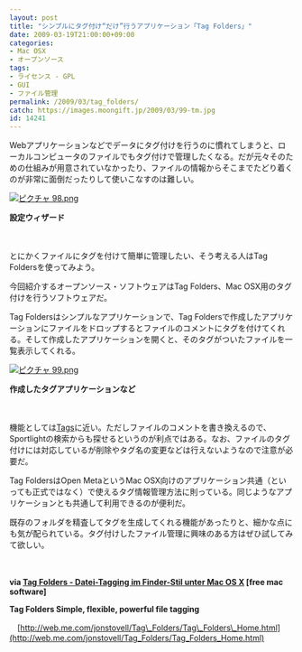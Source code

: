 ```yaml
---
layout: post
title: "シンプルにタグ付け“だけ”行うアプリケーション「Tag Folders」"
date: 2009-03-19T21:00:00+09:00
categories:
- Mac OSX
- オープンソース
tags: 
- ライセンス - GPL
- GUI
- ファイル管理
permalink: /2009/03/tag_folders/
catch: https://images.moongift.jp/2009/03/99-tm.jpg
id: 14241
---
```

Webアプリケーションなどでデータにタグ付けを行うのに慣れてしまうと、ローカルコンピュータのファイルでもタグ付けで管理したくなる。だが元々そのための仕組みが用意されていなかったり、ファイルの情報からそこまでたどり着くのが非常に面倒だったりして使いこなすのは難しい。

  

[![ピクチャ 98.png](https://images.moongift.jp/2009/03/98-tm.jpg)](https://images.moongift.jp/2009/03/98.png)  
  
**設定ウィザード**

  

　

  

とにかくファイルにタグを付けて簡単に管理したい、そう考える人はTag Foldersを使ってみよう。

  

今回紹介するオープンソース・ソフトウェアはTag Folders、Mac OSX用のタグ付けを行うソフトウェアだ。

  
<!--more-->

Tag Foldersはシンプルなアプリケーションで、Tag Foldersで作成したアプリケーションにファイルをドロップするとファイルのコメントにタグを付けてくれる。そして作成したアプリケーションを開くと、そのタグがついたファイルを一覧表示してくれる。

  

[![ピクチャ 99.png](https://images.moongift.jp/2009/03/99-tm.jpg)](https://images.moongift.jp/2009/03/99.png)  
  
**作成したタグアプリケーションなど**

  

　

  

機能としては[Tags](http://www.moongift.jp/2009/01/tags/)に近い。ただしファイルのコメントを書き換えるので、Sportlightの検索からも探せるというのが利点ではある。なお、ファイルのタグ付けには対応しているが削除やタグ名の変更などは行えないようなので注意が必要だ。

  

Tag FoldersはOpen MetaというMac OSX向けのアプリケーション共通（といっても正式ではなく）で使えるタグ情報管理方法に則っている。同じようなアプリケーションとも共通して利用できるのが便利だ。

  

既存のフォルダを精査してタグを生成してくれる機能があったりと、細かな点にも気が配られている。タグ付けしたファイル管理に興味のある方はぜひ試してみて欲しい。

  

　

  

**via [Tag Folders - Datei-Tagging im Finder-Stil unter Mac OS X](http://www.free-mac-software.com/tag-folders/) [free mac software]**

  

**Tag Folders Simple, flexible, powerful file tagging**  
  
　[http://web.me.com/jonstovell/Tag\_Folders/Tag\_Folders\_Home.html](http://web.me.com/jonstovell/Tag_Folders/Tag_Folders_Home.html)

  
